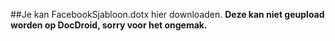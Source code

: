 ##Je kan FacebookSjabloon.dotx hier downloaden.
**Deze kan niet geupload worden op DocDroid, sorry voor het ongemak.**